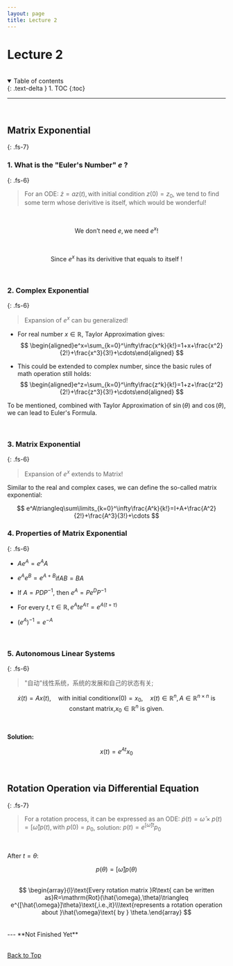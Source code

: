 ```yaml
---
layout: page
title: Lecture 2
---
```


# Lecture 2
<br>

<details open markdown="block">
  <summary>
    Table of contents
  </summary>
  {: .text-delta }
1. TOC
{:toc}
<br>

</details>

---
<br>

## Matrix Exponential
{: .fs-7}
<br>


### **1. What is the "Euler's Number" $e$ ?**
{: .fs-6}
> For an ODE: $\dot{z} = a z(t),\text{with initial condition } z(0)=z_0$, we tend to find some term whose derivitive is itself, which would be wonderful!

<br>
   

$$
\text{We don't need } e, \text{we need } e^x !
$$

<br>

$$
\text{Since } e^x \text{ has its derivitive that equals to itself !}
$$



<br>

### **2. Complex Exponential**
{: .fs-6}
> Expansion of $e^x$ can bu generalized! 

- For real number $x\in\mathbb{R}$, Taylor Approximation gives:
$$
\begin{aligned}e^x=\sum_{k=0}^\infty\frac{x^k}{k!}=1+x+\frac{x^2}{2!}+\frac{x^3}{3!}+\cdots\end{aligned}
$$

- This could be extended to complex number, since the basic rules of math operation still holds:
$$
\begin{aligned}e^z=\sum_{k=0}^\infty\frac{z^k}{k!}=1+z+\frac{z^2}{2!}+\frac{z^3}{3!}+\cdots\end{aligned}
$$
 
To be mentioned, combined with Taylor Approximation of $\sin(\theta)$ and $\cos(\theta)$, we can lead to Euler's Formula. 


<br>

### **3. Matrix Exponential**
{: .fs-6}
> Expansion of $e^x$ extends to Matrix! 

Similar to the real and complex cases, we can define the so-called matrix
exponential:

$$
e^A\triangleq\sum\limits_{k=0}^\infty\frac{A^k}{k!}=I+A+\frac{A^2}{2!}+\frac{A^3}{3!}+\cdots 
$$

### **4. Properties of Matrix Exponential**
{: .fs-6}


- $Ae^{A}= e^{A}A$

- $e^{A}e^{B}= e^{A+ B}$if$AB=BA$

- If $A=PDP^{-1}$, then $e^A=Pe^DP^{-1}$

- For every $t,\tau\in\mathbb{R},e^Ate^{A\tau}=e^{A(t+\tau)}$

- $\left ( e^A\right ) ^{- 1}= e^{- A}$




<br>


### **5. Autonomous Linear Systems**
{: .fs-6}
> "自动"线性系统，系统的发展和自己的状态有关; 

$$
\dot{x}(t)=Ax(t),\quad\text{with initial condition}x(0)=x_0, \quad x(t)\in\mathbb{R}^n, A\in\mathbb{R}^{n\times n}\text{ is constant matrix,} x_0\in\mathbb{R}^n\text{ is given.}
$$

<br>

**Solution:**

$$
x(t)=e^{At}x_0
$$




<br>


## **Rotation Operation via Differential Equation**
{: .fs-7}
> For a rotation process, it can be expressed as an ODE: $\dot{p}(t)=\hat{\omega}\times p(t)=[\hat{\omega}]p(t),\text{with }p(0)=p_0$, solution: $p(t)=e^{[\hat{\omega}]t}p_{0}$ 

<br>

After $t=\theta$:

$$
p(\theta) = [\hat{\omega}]p(\theta)
$$


<br>

<center>
$$
\begin{array}{l}\text{Every rotation matrix }R\text{ can be written as}R=\mathrm{Rot}(\hat{\omega},\theta)\triangleq e^{[\hat{\omega}]\theta}\text{,i.e.,it}\\\text{represents a rotation operation about }\hat{\omega}\text{ by } \theta.\end{array}
$$
</center>



<br>

<br>
---
**Not Finished Yet**


<br>
<br>


[Back to Top](#)
